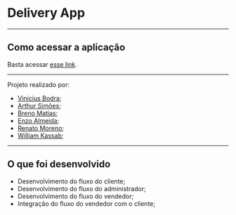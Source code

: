 # Delivery App

---

## Como acessar a aplicação

Basta acessar [esse link](https://delivery-app-trybe-group17.herokuapp.com/).

---

Projeto realizado por:
 - [Vinicius Bodra](https://www.linkedin.com/in/vinicius-bodra/);
 - [Arthur Simões](https://www.linkedin.com/in/arthurrsim%C3%B5es/);
 - [Breno Matias](https://www.linkedin.com/in/breno-matiass/);
 - [Enzo Almeida](https://www.linkedin.com/in/enzoalmeida/);
 - [Renato Moreno](https://www.linkedin.com/in/reemoreno/);
 - [William Kassab](https://www.linkedin.com/in/william-marcelli-kassab/);

---

## O que foi desenvolvido

 - Desenvolvimento do fluxo do cliente;
 - Desenvolvimento do fluxo do administrador;
 - Desenvolvimento do fluxo do vendedor;
 - Integração do fluxo do vendedor com o cliente;
